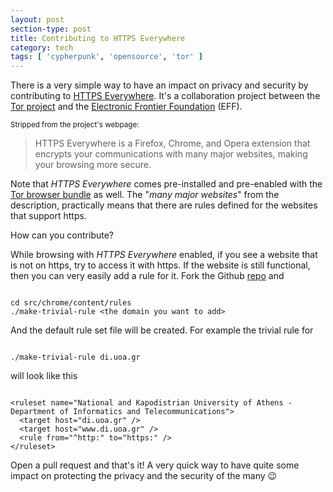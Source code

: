 ```yaml
---
layout: post
section-type: post
title: Contributing to HTTPS Everywhere
category: tech
tags: [ 'cypherpunk', 'opensource', 'tor' ]
---
```

There is a very simple way to have an impact on privacy and security by contributing to
<a href="https://www.eff.org/https-everywhere" target="blank">HTTPS Everywhere</a>.
It's a collaboration project between the
<a href="https://www.torproject.org/">Tor project</a> and the
<a href="https://www.eff.org/">Electronic Frontier Foundation</a> (EFF).

<small>Stripped from the project's webpage:</small>

>HTTPS Everywhere is a Firefox, Chrome, and Opera extension that encrypts your communications with many major websites, making your browsing more secure.

Note that *HTTPS Everywhere* comes pre-installed and pre-enabled with the
<a href="https://www.torproject.org/download/download-easy.html.en" target="blank">Tor browser bundle</a> as well. The "*many major websites*" from the description, practically means that there are rules defined for the websites that support https.

How can you contribute?

While browsing with *HTTPS Everywhere* enabled, if you see a website that is not on https, try to access it with https. If the website is still functional, then you can very easily add a rule for it. Fork the Github
<a href="https://github.com/EFForg/https-everywhere" target="blank"> repo</a> and

<pre><code data-trim class="bash">
cd src/chrome/content/rules
./make-trivial-rule &lt;the domain you want to add&gt;
</code></pre>

And the default rule set file will be created. For example the trivial rule for

<pre><code data-trim class="bash">
./make-trivial-rule di.uoa.gr
</code></pre>

will look like this

<pre><code data-trim class="xml">
&lt;ruleset name="National and Kapodistrian University of Athens - Department of Informatics and Telecommunications"&gt;
  &lt;target host="di.uoa.gr" /&gt;
  &lt;target host="www.di.uoa.gr" /&gt;
  &lt;rule from="^http:" to="https:" /&gt;
&lt;/ruleset&gt;
</code></pre>

Open a pull request and that's it!
A very quick way to have quite some impact on protecting the privacy and the security of the many 😉
